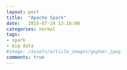 ```yaml
---
layout: post
title:  "Apache Spark"
date:   2015-07-24 13:16:00
categories: normal
tags:
- spark
- big data
#image: /assets/article_images/gopher.jpeg
comments: true
---
```

<script src="https://gist.github.com/ganeshramr/b9175e76f983d3aa7035.js"></script>
